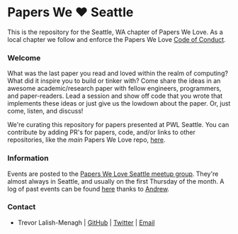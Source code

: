 # Papers We ❤️  Seattle

This is the repository for the Seattle, WA chapter of Papers We Love. As a local chapter we follow and enforce
the Papers We Love [Code of Conduct](https://github.com/papers-we-love/seattle/blob/master/code-of-conduct.md).

### Welcome

What was the last paper you read and loved within the realm of computing? What did it inspire you to build or tinker with?
Come share the ideas in an awesome academic/research paper with fellow engineers, programmers, and paper-readers. Lead a
session and show off code that you wrote that implements these ideas or just give us the lowdown about the paper. Or,
just come, listen, and discuss!

We're curating this repository for papers presented at PWL Seattle. You can contribute by adding PR's for papers, code,
and/or links to other repositories, like the _main_ Papers We Love repo, [here](https://github.com/papers-we-love/papers-we-love).

### Information

Events are posted to the [Papers We Love Seattle meetup group](http://www.meetup.com/Papers-We-Love-Seattle/).
They're almost always in Seattle, and usually on the first Thursday of the month. A log of past events can be
found [here](https://github.com/papers-we-love/seattle/blob/master/events.md) thanks to
[Andrew](https://github.com/abeyer).

### Contact

- Trevor Lalish-Menagh | [GitHub](https://github.com/trevmex) | [Twitter](https://twitter.com/trevmex) | [Email](mailto:trev@trevreport.org)
